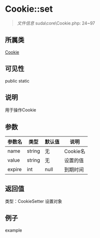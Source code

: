 # Cookie::set

> *文件信息* suda\core\Cookie.php: 24~97
## 所属类 

[Cookie](../Cookie.md)

## 可见性

  public  static
## 说明

用于操作Cookie

## 参数

 
| 参数名 | 类型 | 默认值 | 说明 |
|--------|-----|-------|-------|
 | name |  string | 无 |  Cookie名 |
 | value |  string | 无 |  设置的值 |
 | expire |  int | null |   到期时间 |
## 返回值
 
类型：CookieSetter
 设置对象
## 例子

example
